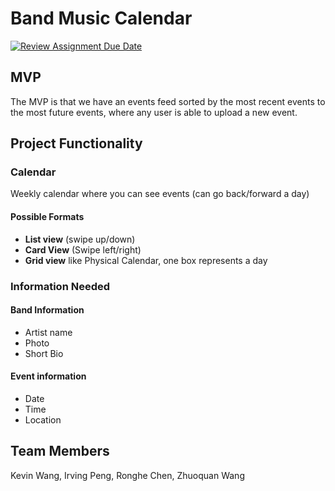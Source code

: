 # Band Music Calendar

[![Review Assignment Due Date](https://classroom.github.com/assets/deadline-readme-button-22041afd0340ce965d47ae6ef1cefeee28c7c493a6346c4f15d667ab976d596c.svg)](https://classroom.github.com/a/DBaAVOQl)

## MVP

The MVP is that we have an events feed sorted by the most recent events to the most future events, where any user is able to upload a new event.

## Project Functionality

### Calendar

Weekly calendar where you can see events (can go back/forward a day)

#### Possible Formats

- **List view** (swipe up/down)
- **Card View** (Swipe left/right)
- **Grid view** like Physical Calendar, one box represents a day

### Information Needed

#### Band Information

- Artist name
- Photo
- Short Bio

#### Event information

- Date
- Time
- Location
## Team Members
Kevin Wang, Irving Peng, Ronghe Chen, Zhuoquan Wang 
